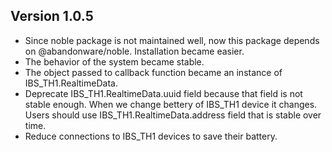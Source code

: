 ## Version 1.0.5

* Since noble package is not maintained well, now this package depends on @abandonware/noble. Installation became easier.
* The behavior of the system became stable.
* The object passed to callback function became an instance of IBS_TH1.RealtimeData.
* Deprecate IBS_TH1.RealtimeData.uuid field because that field is not stable enough. When we change bettery of IBS_TH1 device it changes. Users should use IBS_TH1.RealtimeData.address field that is stable over time.
* Reduce connections to IBS_TH1 devices to save their battery.
